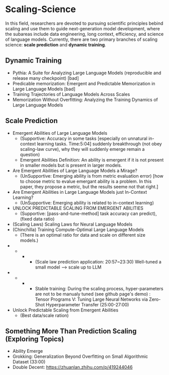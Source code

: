 # Scaling-Science
In this field, researchers are devoted to pursuing scientific principles bebind scaling and use them to guide next-generation model development, where the subareas include data engineering, long context, efficiency, and science of language models. Currently, there are two primary branches of scaling science: <b>scale prediction</b> and <b>dynamic training</b>.

## Dynamic Training
- Pythia: A Suite for Analyzing Large Language Models (reproducible and release many checkpoint) [bad]
- Predicable memorization: Emergent and Predictable Memorization in Large Language Models [bad]
- Training Trajectories of Language Models Across Scales
- Memorization Without Overfitting: Analyzing the Training Dynamics of Large Language Models



## Scale Prediction
- Emergent Abilities of Large Language Models
  - (Supportive: Accuracy in some tasks [especially on unnatural in-context learning tasks. Time:5:04] suddenly breakthrough (not obey scaling-law curve), why they will suddenly emerge remain a question)
  - Emergent Abilities Definition: An ability is emergent if it is not present in smaller models but is present in larger models. 
- Are Emergent Abilities of Large Language Models a Mirage?
  - (UnSupportive: Emerging ability is from metric evaluation error) [how to choose metric to evalue emergant ability is a problem. In this paper, they propose a metric, but the results seeme not that right.]
- Are Emergent Abilities in Large Language Models just In-Context Learning?
  - (UnSupportive: Emerging ability is related to in-context learning)
- UNLOCK PREDICTABLE SCALING FROM EMERGENT ABILITIES
  - (Supportive: [pass-and-tune-method] task accuracy can predict), (fixed data ratio)
- (Scaling Laws) Scaling Laws for Neural Language Models
- (Chinchilla) Training Compute-Optimal Large Language Models
  - (There is an optimal ratio for data and scale on different size models.)
- - - - (Scale law prediction application: 20:57~23:30) Well-tuned a small model —> scale up to LLM
- - - - Stable training: During the scaling process, hyper-parameters are not to be manualy tuned (see github page's demo) : Tensor Programs V: Tuning Large Neural Networks via Zero-Shot Hyperparameter Transfer (25:00-27:00)
- Unlock Predictable Scaling from Emergent Abilities
  - (Best data/scale ration)

## Something More Than Prediction Scaling (Exploring Topics)
- Ability Emerge 
- Grokking: Generalization Beyond Overfitting on Small Algorithmic Dataset (33:00)
- Double Decent: https://zhuanlan.zhihu.com/p/419244046

